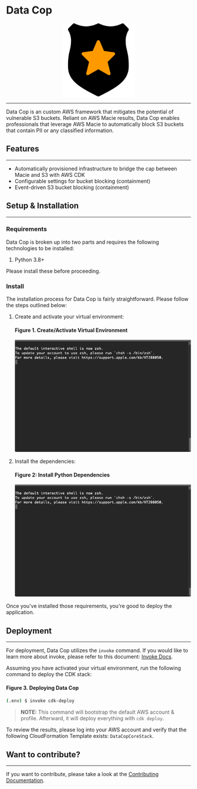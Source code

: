 # Data Cop

<p align="center"><img src="./documentation/images/logo.png" alt="DataCop Logo" width="200px" height="200px" /></p>

---

Data Cop is an custom AWS framework that mitigates the 
potential of vulnerable S3 buckets. Reliant on AWS Macie results, Data Cop enables professionals that leverage AWS Macie
to automatically block S3 buckets that contain PII or any classified information.

## Features
---

* Automatically provisioned infrastructure to bridge the 
cap between Macie and S3 with AWS CDK
* Configurable settings for bucket blocking (containment)
* Event-driven S3 bucket blocking (containment)

## Setup & Installation
---
### Requirements

Data Cop is broken up into two parts and requires the following technologies
to be installed:

1. Python 3.8+

Please install these before proceeding.

### Install

The installation process for Data Cop is fairly straightforward. Please follow the steps
outlined below:

1. Create and activate your virtual environment:
    
    #### Figure 1. Create/Activate Virtual Environment
    ![Create/Activate Virtual Environment](./documentation/images/create_activate_venv.gif)

2. Install the dependencies:

    #### Figure 2: Install Python Dependencies
    ![Installing Dependencies](./documentation/images/install_deps.gif)

Once you've installed those requirements, you're good to deploy the application.

## Deployment
---

For deployment, Data Cop utilizes the `invoke` command. If you would
like to learn more about invoke, please refer to this document: [Invoke Docs](https://www.pyinvoke.org).

Assuming you have activated your virtual environment, 
run the following command to deploy the CDK stack:
    
#### Figure 3. Deploying Data Cop
```bash
(.env) $ invoke cdk-deploy
```

>**NOTE:** This command will bootstrap the default AWS account & profile.
Afterward, it will deploy everything with `cdk deploy`.

To review the results, please log into your AWS account and verify
that the following CloudFormation Template exists: `DataCopCoreStack`.

## Want to contribute?
---

If you want to contribute, please take a 
look at the [Contributing Documentation](./documentation/contributing.md).